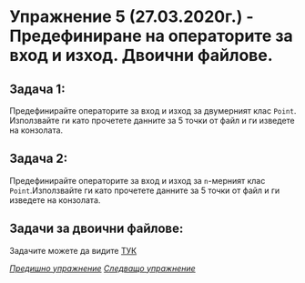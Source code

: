 # Упражнение 5 (27.03.2020г.) - Предефиниране на операторите за вход и изход. Двоични файлове.

## Задача 1:

Предефинирайте операторите за вход и изход за двумерният клас `Point`. Използвайте ги като прочетете данните за 5 точки от файл и ги изведете на конзолата.

## Задача 2:

Предефинирайте операторите за вход и изход за `n`-мерният клас `Point`.Използвайте ги като прочетете данните за 5 точки от файл и ги изведете на конзолата.

## Задачи за двоични файлове:

Задачите можете да видите [ТУК](../../bonusTasks/binaryFiles)

[_Предишно упражнение_](../lab04)
[_Следващо упражнение_](../lab06)
